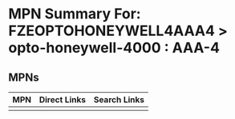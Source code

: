 



# MPN Summary For: FZEOPTOHONEYWELL4AAA4 > opto-honeywell-4000 : AAA-4

## MPNs
  

|MPN|Direct Links|Search Links|
| :--- | :--- | :--- |
||||
